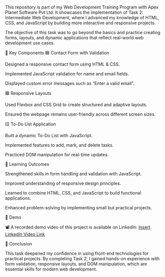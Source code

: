 This repository is part of my Web Development Training Program with Apex Planet Software Pvt Ltd. It showcases the implementation of Task 2: Intermediate Web Development, where I advanced my knowledge of HTML, CSS, and JavaScript by building more interactive and responsive projects.

The objective of this task was to go beyond the basics and practice creating forms, layouts, and dynamic applications that reflect real-world web development use cases.

🔹 Key Components
🟦 Contact Form with Validation

Designed a responsive contact form using HTML & CSS.

Implemented JavaScript validation for name and email fields.

Displayed custom error messages such as “Enter a valid email”.

🟩 Responsive Layouts

Used Flexbox and CSS Grid to create structured and adaptive layouts.

Ensured the webpage remains user-friendly across different screen sizes.

🟨 To-Do List Application

Built a dynamic To-Do List with JavaScript.

Implemented features to add, mark, and delete tasks.

Practiced DOM manipulation for real-time updates.

🔹 Learning Outcomes

Strengthened skills in form handling and validation with JavaScript.

Improved understanding of responsive design principles.

Learned to combine HTML, CSS, and JavaScript to build functional applications.

Enhanced problem-solving by implementing small but practical projects.

🔹 Demo

📽️ A recorded demo video of this project is available on LinkedIn: [Insert LinkedIn Video Link](https://www.linkedin.com/posts/prabu-k001_apexplanet-webdevelopment-html-activity-7366872084737675265-XXq5?utm_source=share&utm_medium=member_desktop&rcm=ACoAAFj7d1UBQLxRv7tOlEaIpLQM1ZAjvBNxdxA)

🔹 Conclusion

This task deepened my confidence in using front-end technologies for practical projects. By completing Task 2, I gained hands-on experience with form validation, responsive layouts, and DOM manipulation, which are essential skills for modern web development.
